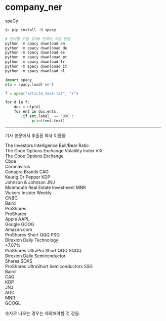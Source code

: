 # company_ner



spaCy 

```python
$> pip install -U spacy

# 언어별 모델 설치# 한국어 지원 안함 
python -m spacy download en
python -m spacy downlonad de
python -m spacy download es
python -m spacy downlonad pt
python -m spacy download fr
python -m spacy downlonad it
python -m spacy download nl


```


```python
import spacy
nlp = spacy.load('en')

f = open("article_test.txt", "r")

for d in f:
    doc = nlp(d)
    for ent in doc.ents:
        if ent.label_ == "ORG":
            print(ent.text)
```
---
기사 본문에서 추출된 회사 이름들

The Investors Intelligence Bull/Bear Ratio  
The Cboe Options Exchange Volatility Index VIX  
The Cboe Options Exchange  
Cboe  
Coronavirus  
Conagra Brands CAG  
Keurig Dr Pepper KDP  
Johnson & Johnson JNJ  
Monmouth Real Estate Investment MNR  
Vickers Insider Weekly  
CNBC  
Baird  
ProShares  
ProShares  
Apple AAPL  
Google GOOG  
Amazon.com  
ProShares Short QQQ PSQ  
Direxion Daily Technology  
+7.07%  
ProShares UltraPro Short QQQ SQQQ  
Direxion Daily Semiconductor  
Shares SOXS  
ProShares UltraShort Semiconductors SSG  
Baird  
CAG  
KDP  
JNJ  
ADC  
MNR  
GOOGL  
  
숫자로 나오는 경우는 제외해야할 것 같음.  
